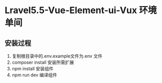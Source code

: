 # Lravel5.5-Vue-Element-ui-Vux 环境单间

## 安装过程
1. 复制根目录中的.env.example文件为.env 文件
2. composer install  安装所需扩展
3. npm install  安装组件
4. npm run dev  编译组件
